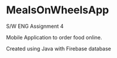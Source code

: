 # MealsOnWheelsApp
S/W ENG Assignment 4

Mobile Application to order food online.

Created using Java with Firebase database
